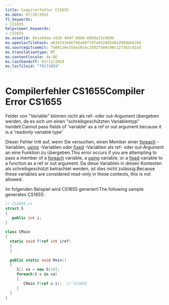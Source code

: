```yaml
---
title: Compilerfehler CS1655
ms.date: 07/20/2015
f1_keywords:
- CS1655
helpviewer_keywords:
- CS1655
ms.assetid: 041e9daa-c026-494f-b086-0db9a23c969b
ms.openlocfilehash: a63e533e6679da08f7d7e032085d6a298db662b6
ms.sourcegitcommit: 7588136e355e10cbc2582f389c90c127363c02a5
ms.translationtype: MT
ms.contentlocale: de-DE
ms.lasthandoff: 03/12/2020
ms.locfileid: "79171059"
---
```

# <a name="compiler-error-cs1655"></a><span data-ttu-id="3d719-102">Compilerfehler CS1655</span><span class="sxs-lookup"><span data-stu-id="3d719-102">Compiler Error CS1655</span></span>
<span data-ttu-id="3d719-103">Felder von "Variable" können nicht als ref- oder out-Argument übergeben werden, da es sich um einen "schreibgeschützten Variablentyp" handelt.</span><span class="sxs-lookup"><span data-stu-id="3d719-103">Cannot pass fields of 'variable' as a ref or out argument because it is a 'readonly variable type'</span></span>  
  
 <span data-ttu-id="3d719-104">Dieser Fehler tritt auf, wenn Sie versuchen, einen Member einer [foreach](../language-reference/keywords/foreach-in.md) -Variablen, [using](../language-reference/keywords/using-statement.md) -Variablen oder [fixed](../language-reference/keywords/fixed-statement.md) -Variablen als ref- oder out-Argument an eine Funktion zu übergeben.</span><span class="sxs-lookup"><span data-stu-id="3d719-104">This error occurs if you are attempting to pass a member of a [foreach](../language-reference/keywords/foreach-in.md) variable, a [using](../language-reference/keywords/using-statement.md) variable, or a [fixed](../language-reference/keywords/fixed-statement.md) variable to a function as a ref or out argument.</span></span> <span data-ttu-id="3d719-105">Da diese Variablen in diesen Kontexten als schreibgeschützt betrachtet werden, ist dies nicht zulässig.</span><span class="sxs-lookup"><span data-stu-id="3d719-105">Because these variables are considered read-only in these contexts, this is not allowed.</span></span>  
  
 <span data-ttu-id="3d719-106">Im folgenden Beispiel wird CS1655 generiert:</span><span class="sxs-lookup"><span data-stu-id="3d719-106">The following sample generates CS1655:</span></span>  
  
```csharp  
// CS1655.cs  
struct S
{  
   public int i;  
}  
  
class CMain  
{  
  static void f(ref int iref)  
  {  
  }  
  
  public static void Main()  
  {  
     S[] sa = new S[10];  
     foreach(S s in sa)  
     {  
        CMain.f(ref s.i);  // CS1655  
     }  
  }  
}  
```
